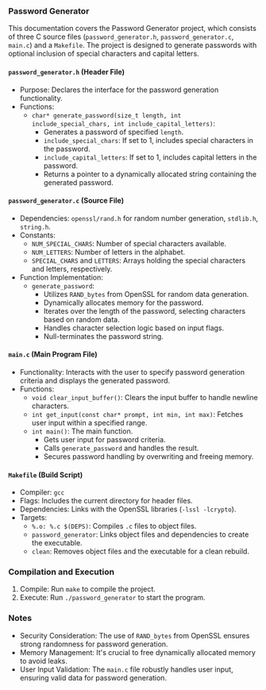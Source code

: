 ### Password Generator

This documentation covers the Password Generator project, which consists of three C source files (`password_generator.h`, `password_generator.c`, `main.c`) and a `Makefile`. The project is designed to generate passwords with optional inclusion of special characters and capital letters.

#### `password_generator.h` (Header File)

-   Purpose: Declares the interface for the password generation functionality.
-   Functions:
    -   `char* generate_password(size_t length, int include_special_chars, int include_capital_letters)`:
        -   Generates a password of specified `length`.
        -   `include_special_chars`: If set to 1, includes special characters in the password.
        -   `include_capital_letters`: If set to 1, includes capital letters in the password.
        -   Returns a pointer to a dynamically allocated string containing the generated password.

#### `password_generator.c` (Source File)

-   Dependencies: `openssl/rand.h` for random number generation, `stdlib.h`, `string.h`.
-   Constants:
    -   `NUM_SPECIAL_CHARS`: Number of special characters available.
    -   `NUM_LETTERS`: Number of letters in the alphabet.
    -   `SPECIAL_CHARS` and `LETTERS`: Arrays holding the special characters and letters, respectively.
-   Function Implementation:
    -   `generate_password`:
        -   Utilizes `RAND_bytes` from OpenSSL for random data generation.
        -   Dynamically allocates memory for the password.
        -   Iterates over the length of the password, selecting characters based on random data.
        -   Handles character selection logic based on input flags.
        -   Null-terminates the password string.

#### `main.c` (Main Program File)

-   Functionality: Interacts with the user to specify password generation criteria and displays the generated password.
-   Functions:
    -   `void clear_input_buffer()`: Clears the input buffer to handle newline characters.
    -   `int get_input(const char* prompt, int min, int max)`: Fetches user input within a specified range.
    -   `int main()`: The main function.
        -   Gets user input for password criteria.
        -   Calls `generate_password` and handles the result.
        -   Secures password handling by overwriting and freeing memory.

#### `Makefile` (Build Script)

-   Compiler: `gcc`
-   Flags: Includes the current directory for header files.
-   Dependencies: Links with the OpenSSL libraries (`-lssl -lcrypto`).
-   Targets:
    -   `%.o: %.c $(DEPS)`: Compiles `.c` files to object files.
    -   `password_generator`: Links object files and dependencies to create the executable.
    -   `clean`: Removes object files and the executable for a clean rebuild.

### Compilation and Execution

1.  Compile: Run `make` to compile the project.
2.  Execute: Run `./password_generator` to start the program.

### Notes

-   Security Consideration: The use of `RAND_bytes` from OpenSSL ensures strong randomness for password generation.
-   Memory Management: It's crucial to free dynamically allocated memory to avoid leaks.
-   User Input Validation: The `main.c` file robustly handles user input, ensuring valid data for password generation.
